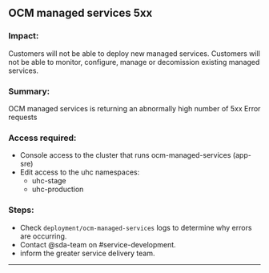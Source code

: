 ## OCM managed services 5xx

### Impact:

Customers will not be able to deploy new managed services.
Customers will not be able to monitor, configure, manage or decomission existing managed services.

### Summary:

OCM managed services is returning an abnormally high number of 5xx Error requests

### Access required:

- Console access to the cluster that runs ocm-managed-services (app-sre)
- Edit access to the uhc namespaces:
  - uhc-stage
  - uhc-production

### Steps:

- Check `deployment/ocm-managed-services` logs to determine why errors are occurring.
- Contact @sda-team on #service-development.
- inform the greater service delivery team.

---
